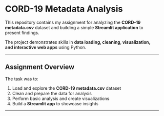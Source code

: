 # CORD-19 Metadata Analysis

This repository contains my assignment for analyzing the **CORD-19 metadata.csv** dataset and building a simple **Streamlit application** to present findings.  

The project demonstrates skills in **data loading, cleaning, visualization, and interactive web apps** using Python.

---

##  Assignment Overview

The task was to:
1. Load and explore the **CORD-19 metadata.csv** dataset  
2. Clean and prepare the data for analysis  
3. Perform basic analysis and create visualizations  
4. Build a **Streamlit app** to showcase insights  

---

